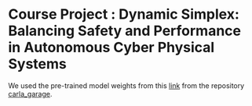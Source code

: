 <h1>Course Project : Dynamic Simplex: Balancing Safety and Performance in Autonomous Cyber Physical Systems </h1>

We used the pre-trained model weights from this <a href = "https://s3.eu-central-1.amazonaws.com/avg-projects-2/jaeger2023arxiv/models/pretrained_models.zip">link</a> from the repository <a href = "https://github.com/autonomousvision/carla_garage?tab=readme-ov-file">carla_garage</a>.
